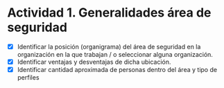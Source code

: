 # Actividad 1. Generalidades área de seguridad

- [x] Identificar la posición (organigrama) del área de seguridad en la organización en la que trabajan / o seleccionar alguna
      organización.
- [x] Identificar ventajas y desventajas de dicha ubicación.
- [x] Identificar cantidad aproximada de personas dentro del área y tipo de perfiles
